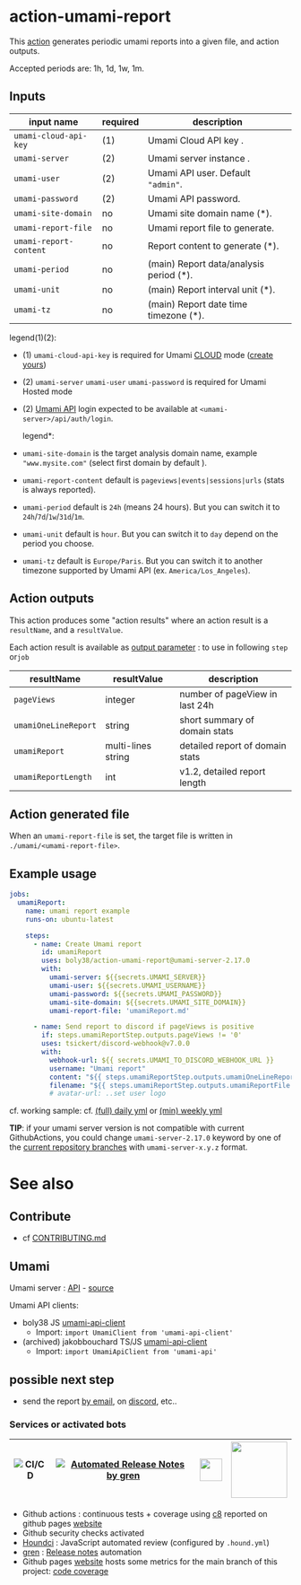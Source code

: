 # action-umami-report

This [action](./action.yml) generates periodic umami reports into a given file, and action outputs.

Accepted periods are: 1h, 1d, 1w, 1m.

## Inputs

| input name             | required | description                             |
|------------------------|----------|-----------------------------------------|
| `umami-cloud-api-key`  | (1)      | Umami Cloud API key .                   |
| `umami-server`         | (2)      | Umami server instance .                 |
| `umami-user`           | (2)      | Umami API user. Default `"admin"`.      | 
| `umami-password`       | (2)      | Umami API password.                     | 
| `umami-site-domain`    | no       | Umami site domain name (*).             | 
| `umami-report-file`    | no       | Umami report file to generate.          | 
| `umami-report-content` | no       | Report content to generate (*).         | 
| `umami-period`         | no       | (main) Report data/analysis period (*). | 
| `umami-unit`           | no       | (main) Report interval unit (*).        | 
| `umami-tz`             | no       | (main) Report date time timezone (*).   | 

legend(1)(2):

- (1) `umami-cloud-api-key` is required for Umami [CLOUD](https://cloud.umami.is/) mode ([create yours](https://cloud.umami.is/api-keys))
- (2) `umami-server` `umami-user` `umami-password` is required for Umami Hosted mode
- (2) [Umami API](https://umami.is/docs/api) login expected to be available at `<umami-server>/api/auth/login`.

  legend*:
- `umami-site-domain` is the target analysis domain name, example `"www.mysite.com"` (select first domain by default ).
- `umami-report-content` default is `pageviews|events|sessions|urls` (stats is always reported).
- `umami-period` default is `24h` (means 24 hours). But you can switch it to `24h`/`7d`/`1w`/`31d`/`1m`.
- `umami-unit` default is `hour`. But you can switch it to `day` depend on the period you choose.
- `umami-tz` default is `Europe/Paris`. But you can switch it to another timezone supported by Umami API (ex.
  `America/Los_Angeles`).

## Action outputs

This action produces some "action results" where an action result is a `resultName`, and a `resultValue`.

Each action result is available
as [output parameter](https://docs.github.com/en/actions/using-workflows/workflow-commands-for-github-actions#setting-an-output-parameter) :
to use in following `step` or`job`

| resultName           | resultValue        | description                     |
|----------------------|--------------------|---------------------------------|
| `pageViews`          | integer            | number of pageView in last 24h  |
| `umamiOneLineReport` | string             | short summary of domain stats   | 
| `umamiReport`        | multi-lines string | detailed report of domain stats | 
| `umamiReportLength`  | int                | v1.2, detailed report length    | 

## Action generated file

When an `umami-report-file` is set, the target file is written in `./umami/<umami-report-file>`.

## Example usage

```yaml
jobs:
  umamiReport:
    name: umami report example
    runs-on: ubuntu-latest

    steps:
      - name: Create Umami report
        id: umamiReport
        uses: boly38/action-umami-report@umami-server-2.17.0
        with:
          umami-server: ${{secrets.UMAMI_SERVER}}
          umami-user: ${{secrets.UMAMI_USERNAME}}
          umami-password: ${{secrets.UMAMI_PASSWORD}}
          umami-site-domain: ${{secrets.UMAMI_SITE_DOMAIN}}
          umami-report-file: 'umamiReport.md'

      - name: Send report to discord if pageViews is positive
        if: steps.umamiReportStep.outputs.pageViews != '0'
        uses: tsickert/discord-webhook@v7.0.0
        with:
          webhook-url: ${{ secrets.UMAMI_TO_DISCORD_WEBHOOK_URL }}
          username: "Umami report"
          content: "${{ steps.umamiReportStep.outputs.umamiOneLineReport }}"
          filename: "${{ steps.umamiReportStep.outputs.umamiReportFile }}"
          # avatar-url: ..set user logo
```

cf. working sample: cf. [(full) daily yml](.github/workflows/cron_daily_umami_report.yml) or [(min) weekly yml](.github/workflows/cron_weekly_umami_report.yml)

**TIP**: if your umami server version is not compatible with current GithubActions, you could change
`umami-server-2.17.0` keyword by one of
the [current repository branches](https://github.com/boly38/action-umami-report/branches) with `umami-server-x.y.z` format.

# See also

## Contribute
- cf [CONTRIBUTING.md](./.github/CONTRIBUTING.md)

## Umami

Umami server : [API](https://umami.is/docs/api) - [source](https://github.com/umami-software/umami)

Umami API clients:

- boly38 JS [umami-api-client](https://github.com/boly38/umami-api-client)
  - Import: `import UmamiClient from 'umami-api-client'`
- (archived) jakobbouchard TS/JS [umami-api-client](https://github.com/jakobbouchard/umami-api-client)
  - Import: `import UmamiApiClient from 'umami-api'`


## possible next step

- send the report [by email](https://github.com/marketplace?type=actions&query=mail+),
  on [discord](https://github.com/marketplace?type=actions&query=discord+), etc..

### Services or activated bots

| ![CI/CD](https://github.com/boly38/action-umami-report/workflows/main_ci_and_package_action/badge.svg) | [![Automated Release Notes by gren](https://img.shields.io/badge/%F0%9F%A4%96-release%20notes-00B2EE.svg)](https://github-tools.github.io/github-release-notes/) | [<img src="https://cdn.icon-icons.com/icons2/2148/PNG/512/houndci_icon_132320.png" width="40">](https://houndci.com/) | [<img src="https://codetheweb.blog/assets/img/posts/github-pages-free-hosting/cover.png" width="100">](https://boly38.github.io/action-umami-report/) |
|------------------------------------------------------------------------------------------------| ---- | ---- | ---- |

- Github actions : continuous tests + coverage using [c8](https://www.npmjs.com/package/c8) reported on github pages [website](https://boly38.github.io/action-umami-report/)
- Github security checks activated
- [Houndci](https://houndci.com/) : JavaScript  automated review (configured by `.hound.yml`)
- [gren](https://github.com/github-tools/github-release-notes) : [Release notes](https://github.com/boly38/action-umami-report/releases) automation
- Github pages [website](https://boly38.github.io/action-umami-report/) hosts some metrics for the main branch of this project: [code coverage](https://boly38.github.io/action-umami-report/)



